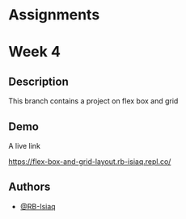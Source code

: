 
# Assignments

# Week 4




## Description

This branch contains a project on flex box and grid





## Demo

A live link

https://flex-box-and-grid-layout.rb-isiaq.repl.co/
## Authors

- [@RB-Isiaq](https://www.github.com/RB-Isiaq)

